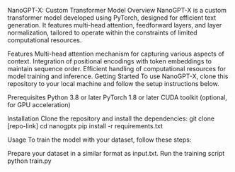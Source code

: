 NanoGPT-X: Custom Transformer Model
Overview
NanoGPT-X is a custom transformer model developed using PyTorch, designed for efficient text generation. It features multi-head attention, feedforward layers, and layer normalization, tailored to operate within the constraints of limited computational resources.

Features
Multi-head attention mechanism for capturing various aspects of context.
Integration of positional encodings with token embeddings to maintain sequence order.
Efficient handling of computational resources for model training and inference.
Getting Started
To use NanoGPT-X, clone this repository to your local machine and follow the setup instructions below.

Prerequisites
Python 3.8 or later
PyTorch 1.8 or later
CUDA toolkit (optional, for GPU acceleration)

Installation
Clone the repository and install the dependencies:
git clone [repo-link]
cd nanogptx
pip install -r requirements.txt

Usage
To train the model with your dataset, follow these steps:

Prepare your dataset in a similar format as input.txt.
Run the training script
python train.py

